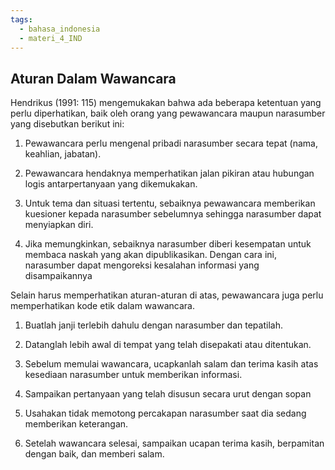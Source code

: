 ```yaml
---
tags:
  - bahasa_indonesia
  - materi_4_IND
---
```

## Aturan Dalam Wawancara

Hendrikus (1991: 115) mengemukakan bahwa ada beberapa ketentuan yang perlu diperhatikan, baik oleh orang yang pewawancara maupun narasumber yang disebutkan berikut ini:

1. Pewawancara perlu mengenal pribadi narasumber secara tepat (nama, keahlian, jabatan).
   
2. Pewawancara hendaknya memperhatikan jalan pikiran atau hubungan logis antarpertanyaan yang dikemukakan.
   
3. Untuk tema dan situasi tertentu, sebaiknya pewawancara memberikan kuesioner kepada narasumber sebelumnya sehingga narasumber dapat menyiapkan diri.
   
4. Jika memungkinkan, sebaiknya narasumber diberi kesempatan untuk membaca naskah yang akan dipublikasikan. Dengan cara ini, narasumber dapat mengoreksi kesalahan informasi yang disampaikannya

Selain harus memperhatikan aturan-aturan di atas, pewawancara juga perlu memperhatikan kode etik dalam wawancara.

1. Buatlah janji terlebih dahulu dengan narasumber dan tepatilah.
   
2. Datanglah lebih awal di tempat yang telah disepakati atau ditentukan.
   
3. Sebelum memulai wawancara, ucapkanlah salam dan terima kasih atas kesediaan narasumber untuk memberikan informasi.
   
4. Sampaikan pertanyaan yang telah disusun secara urut dengan sopan
   
5. Usahakan tidak memotong percakapan narasumber saat dia sedang memberikan keterangan.
   
6. Setelah wawancara selesai, sampaikan ucapan terima kasih, berpamitan dengan baik, dan memberi salam.

